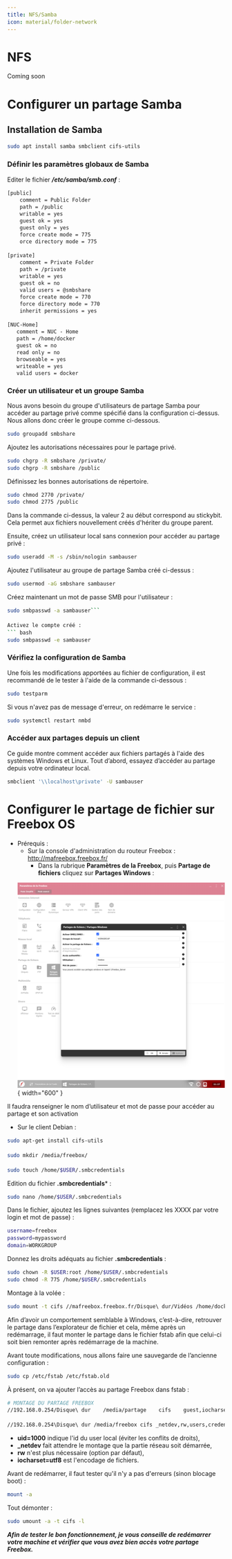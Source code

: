 ```yaml
---
title: NFS/Samba
icon: material/folder-network
---
```


# **NFS**

Coming soon

# **Configurer un partage Samba**

## Installation de Samba
``` bash
sudo apt install samba smbclient cifs-utils
```

### Définir les paramètres globaux de Samba

Editer le fichier **_/etc/samba/smb.conf_** :

```
[public]
	comment = Public Folder 
	path = /public 
	writable = yes 
	guest ok = yes 
	guest only = yes 
	force create mode = 775 
	orce directory mode = 775 

[private]
	comment = Private Folder
	path = /private
	writable = yes
	guest ok = no
	valid users = @smbshare
	force create mode = 770
	force directory mode = 770
	inherit permissions = yes

[NUC-Home]
   comment = NUC - Home
   path = /home/docker
   guest ok = no
   read only = no
   browseable = yes
   writeable = yes
   valid users = docker
```

### Créer un utilisateur et un groupe Samba

Nous avons besoin du groupe d'utilisateurs de partage Samba pour accéder au partage privé comme spécifié dans la configuration ci-dessus. Nous allons donc créer le groupe comme ci-dessous.

``` bash
sudo groupadd smbshare
```

Ajoutez les autorisations nécessaires pour le partage privé.

``` bash
sudo chgrp -R smbshare /private/
sudo chgrp -R smbshare /public
```

Définissez les bonnes autorisations de répertoire.
``` bash
sudo chmod 2770 /private/
sudo chmod 2775 /public
```

Dans la commande ci-dessus, la valeur 2 au début correspond au stickybit. Cela permet aux fichiers nouvellement créés d'hériter du groupe parent.

Ensuite, créez un utilisateur local sans connexion pour accéder au partage privé :
``` bash
sudo useradd -M -s /sbin/nologin sambauser
```

Ajoutez l'utilisateur au groupe de partage Samba créé ci-dessus :
``` bash
sudo usermod -aG smbshare sambauser
```

Créez maintenant un mot de passe SMB pour l'utilisateur :
``` bash
sudo smbpasswd -a sambauser```

Activez le compte créé :
``` bash
sudo smbpasswd -e sambauser
```

### Vérifiez la configuration de Samba

Une fois les modifications apportées au fichier de configuration, il est recommandé de le tester à l'aide de la commande ci-dessous :
``` bash
sudo testparm
```

Si vous n'avez pas de message d'erreur, on redémarre le service :
``` bash
sudo systemctl restart nmbd
```

### Accéder aux partages depuis un client

Ce guide montre comment accéder aux fichiers partagés à l'aide des systèmes Windows et Linux. Tout d’abord, essayez d’accéder au partage depuis votre ordinateur local.

``` bash
smbclient '\\localhost\private' -U sambauser
```

# Configurer le partage de fichier sur Freebox OS

- Prérequis :
	- Sur la console d'administration du routeur Freebox : http://mafreebox.freebox.fr/
		- Dans la rubrique **Paramètres de la Freebox**, puis **Partage de fichiers** cliquez sur **Partages Windows** :
        <figure markdown="span">
    ![freebox-settings-windows-file-sharing](../../assets/images/data-storage/freebox-settings-windows-file-sharing.png){ width="600" }
</figure>

Il faudra renseigner le nom d’utilisateur et mot de passe pour accéder au partage et son activation

- Sur le client Debian :

``` bash
sudo apt-get install cifs-utils

sudo mkdir /media/freebox/

sudo touch /home/$USER/.smbcredentials
```

Edition du fichier **.smbcredentials*** :
``` bash
sudo nano /home/$USER/.smbcredentials
```

Dans le fichier, ajoutez les lignes suivantes (remplacez les XXXX par votre login et mot de passe) :
``` bash
username=freebox
password=mypassword
domain=WORKGROUP
```

Donnez les droits adéquats au fichier **.smbcredentials** :
``` bash
sudo chown -R $USER:root /home/$USER/.smbcredentials
sudo chmod -R 775 /home/$USER/.smbcredentials
```

Montage à la volée :
``` bash
sudo mount -t cifs //mafreebox.freebox.fr/Disque\ dur/Vidéos /home/docker/media/videos/freebox -o rw,uid=1000,gid=1000,credentials=/home/docker/.smbcredentials,iocharset=utf8,file_mode=0777,dir_mode=0777
```

Afin d’avoir un comportement semblable à Windows, c’est-à-dire, retrouver le partage dans l’explorateur de fichier et cela, même après un redémarrage, il faut monter le partage dans le fichier fstab afin que celui-ci soit bien remonter après redémarrage de la machine.

Avant toute modifications, nous allons faire une sauvegarde de l’ancienne configuration :
``` bash
sudo cp /etc/fstab /etc/fstab.old
```

À présent, on va ajouter l’accès au partage Freebox dans fstab :
``` bash
# MONTAGE DU PARTAGE FREEBOX
//192.168.0.254/Disque\ dur    /media/partage    cifs    guest,iocharset=utf8,gid=100,uid=1000,_netdev,file_mode=0777,dir_mode=0777,vers=2.0    0    0

//192.168.0.254\Disque\ dur /media/freebox cifs _netdev,rw,users,credentials=/home/$USER/.smbcredentials,iocharset=utf8,uid=1000,sec=ntlmv2,file_mode=0777,dir_mode=0777,vers=2.00    0    0
```
- **uid=1000** indique l'id du user local (éviter les conflits de droits),
- **_netdev** fait attendre le montage que la partie réseau soit démarrée,
- **rw** n'est plus nécessaire (option par défaut),
- **iocharset=utf8** est l'encodage de fichiers.

Avant de redémarrer, il faut tester qu'il n'y a pas d'erreurs (sinon blocage boot) :

``` bash
mount -a
```

Tout démonter :

``` bash
sudo umount -a -t cifs -l
```

***Afin de tester le bon fonctionnement, je vous conseille de redémarrer votre machine et vérifier que vous avez bien accès votre partage Freebox.***